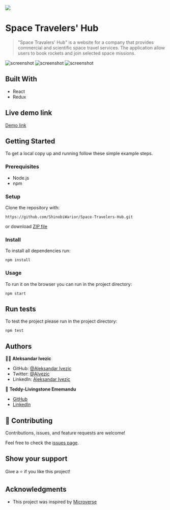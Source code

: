 ![](https://img.shields.io/badge/microverse-blueviolet)

# Space Travelers' Hub

> "Space Travalers' Hub" is a website for a company that provides commercial and scientific space travel services. The application allow users to book rockets and join selected space missions.


![screenshot](https://user-images.githubusercontent.com/63932912/136161841-46638e9a-fdbb-49be-871f-93bc778c31b1.png)
![screenshot](https://user-images.githubusercontent.com/63932912/136162022-9b32dd50-3ae8-4e36-830b-65a41921633a.png)
![screenshot](https://user-images.githubusercontent.com/63932912/136162140-08303e63-eb86-409f-8b07-57520956f68a.png)



## Built With

- React
- Redux

## Live demo link

[Demo link](https://shinobiwarior.github.io/Space-Travelers-Hub/)

## Getting Started

To get a local copy up and running follow these simple example steps.

### Prerequisites

- Node.js
- npm

### Setup

Clone the repository with:

```
https://github.com/ShinobiWarior/Space-Travelers-Hub.git
```
or download [ZIP file](https://github.com/ShinobiWarior/Space-Travelers-Hub/archive/refs/heads/dev.zip)

### Install
To install all dependencies run:
```
npm install
```
### Usage
To run it on the browser you can run in the project directory:

 ```
 npm start
 ```

## Run tests 
To test the project please run in the project directory:

```
npm test
```

## Authors

👤👤 **Aleksandar Ivezic**

- GitHub: [@Aleksandar Ivezic](https://github.com/ShinobiWarior)
- Twitter: [@AIvezic](https://twitter.com/AIvezic)
- LinkedIn: [Aleksandar Ivezic](https://www.linkedin.com/in/aleksandar-ivezic/)

👤 **Teddy-Livingstone Ememandu**

- [GitHub](https://github.com/TedLivist)
- [LinkedIn](https://linkedin.com/in/tememandu)


## 🤝 Contributing

Contributions, issues, and feature requests are welcome!

Feel free to check the [issues page](https://github.com/ShinobiWarior/Space-Travelers-Hub/issues/).

## Show your support

Give a ⭐️ if you like this project!

## Acknowledgments

- This project was inspired by [Microverse](https://www.microverse.org/?grsf=w9rx3c)
